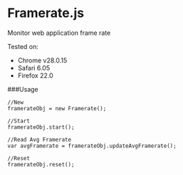 Framerate.js
============

Monitor web application frame rate

Tested on:

* Chrome v28.0.15
* Safari 6.05
* Firefox 22.0

###Usage

	//New
	framerateObj = new Framerate();
	
	//Start
	framerateObj.start();
	
	//Read Avg Framerate
	var avgFramerate = framerateObj.updateAvgFramerate();
	
	//Reset
	framerateObj.reset();
